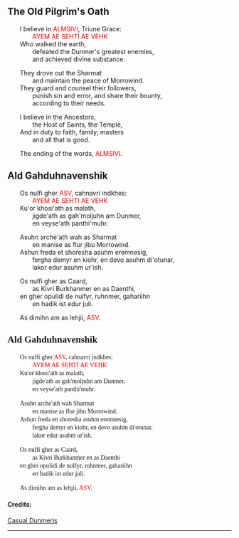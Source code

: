 <style>
@font-face {
    font-family: Daedric;
    src: url('../assets/fonts/ttf/HayghinDaedric.ttf') format('truetype');
    font-weight: medium;
    font-style: normal;
}
</style>

## The Old Pilgrim's Oath

&emsp;&emsp;I believe in <span style="color:red">ALMSIVI</span>, Triune Grace:\
&emsp;&emsp;&emsp;&emsp;<span style="color:red">AYEM AE SEHTI AE VEHK</span>\
&emsp;&emsp;Who walked the earth,\
&emsp;&emsp;&emsp;&emsp;defeated the Dunmer's greatest enemies,\
&emsp;&emsp;&emsp;&emsp;and achieved divine substance.

&emsp;&emsp;They drove out the Sharmat\
&emsp;&emsp;&emsp;&emsp;and maintain the peace of Morrowind.\
&emsp;&emsp;They guard and counsel their followers,\
&emsp;&emsp;&emsp;&emsp;punish sin and error, and share their bounty,\
&emsp;&emsp;&emsp;&emsp;according to their needs.

&emsp;&emsp;I believe in the Ancestors,\
&emsp;&emsp;&emsp;&emsp;the Host of Saints, the Temple,\
&emsp;&emsp;And in duty to faith, family, masters\
&emsp;&emsp;&emsp;&emsp;and all that is good.

&emsp;&emsp;The ending of the words, <span style="color:red">ALMSIVI</span>.

## Ald Gahduhnavenshik

&emsp;&emsp;Os nulfi gher <span style="color:red">ASV</span>, cahnavri indkhes:\
&emsp;&emsp;&emsp;&emsp;<span style="color:red">AYEM AE SEHTI AE VEHK</span>\
&emsp;&emsp;Ku'or khosi'ath as malath,\
&emsp;&emsp;&emsp;&emsp;jigde'ath as gah'moljuhn am Dunmer,\
&emsp;&emsp;&emsp;&emsp;en veyse'ath panthi'muhr.

&emsp;&emsp;Asuhn arche'ath wah as Sharmat\
&emsp;&emsp;&emsp;&emsp;en manise as flur jibu Morrowind.\
&emsp;&emsp;Ashun freda et shoresha asuhm eremnesig,\
&emsp;&emsp;&emsp;&emsp;fergha demyr en kiohr, en devo asuhm di'otunar,\
&emsp;&emsp;&emsp;&emsp;lakor edur asuhm ur'ish.

&emsp;&emsp;Os nulfi gher as Caard,\
&emsp;&emsp;&emsp;&emsp;as Kivri Burkhanmer en as Daenthi,\
&emsp;&emsp;en gher opulidi de nulfyr, ruhnmer, gahariihn\
&emsp;&emsp;&emsp;&emsp;en hadik ist edur juli.

&emsp;&emsp;As dimihn am as lehjii, <span style="color:red">ASV</span>.

## <span style="font-family:Daedric">Ald Gahduhnavenshik</Span>

&emsp;&emsp;<span style="font-family:Daedric">Os nulfi gher <span style="color:red">ASV</span>, cahnavri indkhes:</span>\
&emsp;&emsp;&emsp;&emsp;<span style="font-family:Daedric;color:red">AYEM AE SEHTI AE VEHK</span>\
&emsp;&emsp;<span style="font-family:Daedric">Ku'or khosi'ath as malath,</Span>\
&emsp;&emsp;&emsp;&emsp;<span style="font-family:Daedric">jigde'ath as gah'moljuhn am Dunmer,</span>\
&emsp;&emsp;&emsp;&emsp;<span style="font-family:Daedric">en veyse'ath panthi'muhr.</span>

&emsp;&emsp;<span style="font-family:Daedric">Asuhn arche'ath wah Sharmat</span>\
&emsp;&emsp;&emsp;&emsp;<span style="font-family:Daedric">en manise as flur jibu Morrowind.</span>\
&emsp;&emsp;<span style="font-family:Daedric">Ashun freda en shoresha asuhm eremnesig,</span>\
&emsp;&emsp;&emsp;&emsp;<span style="font-family:Daedric">fergha demyr en kiohr, en devo asuhm di'otunar,</span>\
&emsp;&emsp;&emsp;&emsp;<span style="font-family:Daedric">lakor edur asuhm ur'ish.</span>

&emsp;&emsp;<span style="font-family:Daedric">Os nulfi gher as Caard,</span>\
&emsp;&emsp;&emsp;&emsp;<span style="font-family:Daedric">as Kivri Burkhanmer en as Daenthi</span>\
&emsp;&emsp;<span style="font-family:Daedric">en gher opulidi de nulfyr, ruhnmer, gahariihn</span>\
&emsp;&emsp;&emsp;&emsp;<span style="font-family:Daedric">en hadik ist edur juli.</span>

&emsp;&emsp;<span style="font-family:Daedric">As dimihn am as lehjii, <span style="color:red">ASV</span>.</span>

#### Credits:

[Casual Dunmeris](https://casualscrolls.fandom.com/wiki/Dunmeri_language)

---
